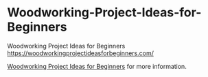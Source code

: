# Woodworking-Project-Ideas-for-Beginners
Woodworking Project Ideas for Beginners
https://woodworkingprojectideasforbeginners.com/
<p><a href="https://woodworkingprojectideasforbeginners.com/">Woodworking Project Ideas for Beginners</a> for more information.</p>
